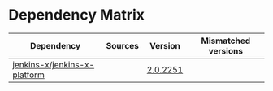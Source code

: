 # Dependency Matrix

Dependency | Sources | Version | Mismatched versions
---------- | ------- | ------- | -------------------
[jenkins-x/jenkins-x-platform](https://github.com/jenkins-x/jenkins-x-platform) |  | [2.0.2251](https://github.com/jenkins-x/jenkins-x-platform/releases/tag/v2.0.2251) | 
